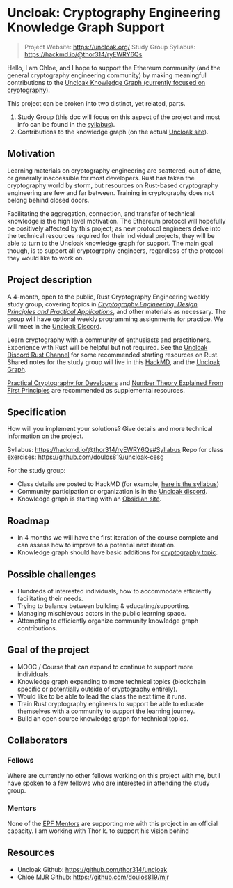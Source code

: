 # Uncloak: Cryptography Engineering Knowledge Graph Support
> Project Website: https://uncloak.org/ 
> Study Group Syllabus: https://hackmd.io/@thor314/ryEWRY6Qs

Hello, I am Chloe, and I hope to support the Ethereum community (and the general cryptography engineering community) by making meaningful contributions to the [Uncloak Knowledge Graph (currently focused on cryptography](https://uncloak.org/Topic-Cryptography)).

This project can be broken into two distinct, yet related, parts.
1. Study Group (this doc will focus on this aspect of the project and most info can be found in the [syllabus](https://hackmd.io/@thor314/ryEWRY6Qs)).
2. Contributions to the knowledge graph (on the actual [Uncloak site]( https://uncloak.org/ )).

## Motivation

Learning materials on cryptography engineering are scattered, out of date, or generally inaccessible for most developers. Rust has taken the cryptography world by storm, but resources on Rust-based cryptography engineering are few and far between. Training in cryptography does not belong behind closed doors. 

Facilitating the aggregation, connection, and transfer of technical knowledge is the high level motivation. The Ethereum protocol will hopefully be positively affected by this project; as new protocol engineers delve into the technical resources required for their individual projects, they will be able to turn to the Uncloak knowledge graph for support. The main goal though, is to support all cryptography engineers, regardless of the protocol they would like to work on. 

## Project description

A 4-month, open to the public, Rust Cryptography Engineering weekly study group, covering topics in [_Cryptography Engineering: Design Principles and Practical Applications_](https://drive.google.com/drive/folders/1506sz7G5o6ATeGObP1AEwMV4msaLK3HD?usp=sharing), and other materials as necessary. The group will have optional weekly programming assignments for practice. We will meet in the [Uncloak Discord](https://discord.gg/TYwr4pMS2h).

Learn cryptography with a community of enthusiasts and practitioners. Experience with Rust will be helpful but not required. See the [Uncloak Discord Rust Channel](https://discord.gg/TYwr4pMS2h) for some recommended starting resources on Rust.  Shared notes for the study group will live in this [HackMD](https://hackmd.io/@thor314/rJYOqK6Qo), and the [Uncloak Graph](https://uncloak.org/).

[Practical Cryptography for Developers](https://cryptobook.nakov.com/) and [Number Theory Explained From First Principles](https://explained-from-first-principles.com/number-theory/) are recommended as supplemental resources.

## Specification
How will you implement your solutions? Give details and more technical information on the project.

Syllabus: https://hackmd.io/@thor314/ryEWRY6Qs#Syllabus
Repo for class exercises: https://github.com/doulos819/uncloak-cesg

For the study group:
- Class details are posted to HackMD (for example, [here is the syllabus](https://hackmd.io/@thor314/ryEWRY6Qs#Syllabus))
- Community participation or organization is in the [Uncloak discord](https://discord.gg/b8J9ERVZ5z).
- Knowledge graph is starting with an [Obsidian site](https://uncloak.org/).


## Roadmap

- In 4 months we will have the first iteration of the course complete and can assess how to improve to a potential next iteration. 
- Knowledge graph should have basic additions for [cryptography topic](https://uncloak.org/Topic-Cryptography).

## Possible challenges

- Hundreds of interested individuals, how to accommodate efficiently facilitating their needs.
- Trying to balance between building & educating/supporting.
- Managing mischievous actors in the public learning space.
- Attempting to efficiently organize community knowledge graph contributions. 

## Goal of the project

- MOOC / Course that can expand to continue to support more individuals. 
- Knowledge graph expanding to more technical topics (blockchain specific or potentially outside of cryptography entirely).
- Would like to be able to lead the class the next time it runs.
- Train Rust cryptography engineers to support be able to educate themselves with a community to support the learning journey. 
- Build an open source knowledge graph for technical topics. 

## Collaborators

### Fellows

Where are currently no other fellows working on this project with me, but I have spoken to a few fellows who are interested in attending the study group.

### Mentors

None of the [EPF Mentors](https://github.com/eth-protocol-fellows/cohort-three/blob/master/program-guide/mentors.md) are supporting me with this project in an official capacity. I am working with Thor k. to support his vision behind 

## Resources

- Uncloak Github: https://github.com/thor314/uncloak
- Chloe MJR Github: https://github.com/doulos819/mjr
